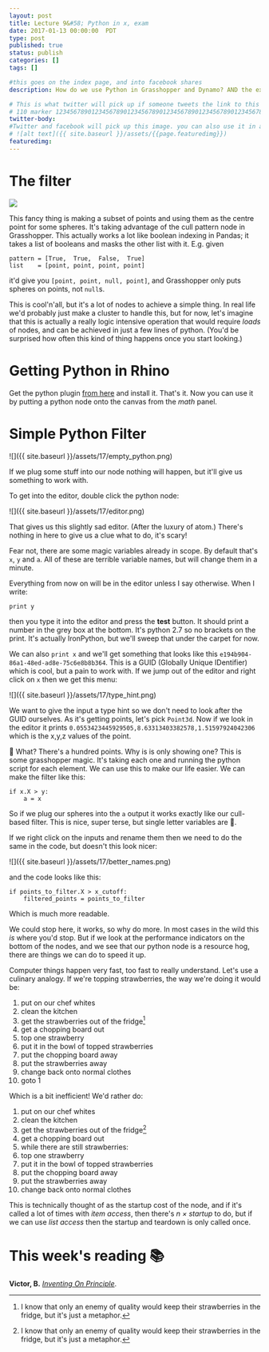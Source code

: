 ```yaml
---
layout: post
title: Lecture 9&#58; Python in x, exam
date: 2017-01-13 00:00:00  PDT
type: post
published: true
status: publish
categories: []
tags: []

#this goes on the index page, and into facebook shares
description: How do we use Python in Grasshopper and Dynamo? AND the exam!

# This is what twitter will pick up if someone tweets the link to this page
# 110 marker 1234567890123456789012345678901234567890123456789012345678901234567890123456789012345678901234567890123456789
twitter-body:
#Twitter and facebook will pick up this image. you can also use it in a post with:
# ![alt text]({{ site.baseurl }}/assets/{{page.featuredimg}})
featuredimg:
---
```


<style>
iframe {
  width: 100%;
  height: 820px;
  border: 0;
}
</style>

# The filter

![](https://media.giphy.com/media/SkQWNwFRLOKCk/giphy.gif)

This fancy thing is making a subset of points and using them as the centre point for some spheres. It's taking advantage of the cull pattern node in Grasshopper. This actually works a lot like boolean indexing in Pandas; it takes a list of booleans and masks the other list with it. E.g. given
```
pattern = [True,  True,  False,  True]
list    = [point, point, point, point]
```

it'd give you `[point, point, null, point]`, and Grasshopper only puts spheres on points, not `null`s.

This is cool'n'all, but it's a lot of nodes to achieve a simple thing. In real life we'd probably just make a cluster to handle this, but for now, let's imagine that this is actually a really logic intensive operation that would require _loads_ of nodes, and can be achieved in just a few lines of python. (You'd be surprised how often this kind of thing happens once you start looking.)

# Getting Python in Rhino

Get the python plugin [from here](http://www.food4rhino.com/app/ghpython) and install it. That's it. Now you can use it by putting a python node onto the canvas from the _math_ panel.

# Simple Python Filter

![]({{ site.baseurl }}/assets/17/empty_python.png)

If we plug some stuff into our node nothing will happen, but it'll give us something to work with.

To get into the editor, double click the python node:

![]({{ site.baseurl }}/assets/17/editor.png)

That gives us this slightly sad editor. (After the luxury of atom.) There's nothing in here to give us a clue what to do, it's scary!

Fear not, there are some magic variables already in scope. By default that's `x`, `y` and `a`. All of these are terrible variable names, but will change them in a minute.

Everything from now on will be in the editor unless I say otherwise. When I write:
```
print y
```
then you type it into the editor and press the **test** button. It should print a number in the grey box at the bottom. It's python 2.7 so no brackets on the print. It's actually IronPython, but we'll sweep that under the carpet for now.

We can also `print x` and we'll get something that looks like this `e194b904-86a1-48ed-ad8e-75c6e8b8b364`. This is a GUID (Globally Unique IDentifier) which is cool, but a pain to work with. If we jump out of the editor and right click on `x` then we get this menu:

![]({{ site.baseurl }}/assets/17/type_hint.png)

We want to give the input a type hint so we don't need to look after the GUID ourselves. As it's getting points, let's pick `Point3d`. Now if we look in the editor it prints `0.0553423445929505,8.63313403382578,1.51597924042306` which is the x,y,z values of the point.

:blowfish: What? There's a hundred points. Why is is only showing one? This is some grasshopper magic. It's taking each one and running the python script for each element. We can use this to make our life easier. We can make the filter like this:

```
if x.X > y:
    a = x
```
So if we plug our spheres into the `a` output it works exactly like our cull-based filter. This is nice, super terse, but single letter variables are :poop:.

If we right click on the inputs and rename them then we need to do the same in the code, but doesn't this look nicer:

![]({{ site.baseurl }}/assets/17/better_names.png)

and the code looks like this:
```
if points_to_filter.X > x_cutoff:
    filtered_points = points_to_filter
```
Which is much more readable.

We could stop here, it works, so why do more. In most cases in the wild this _is_ where you'd stop. But if we look at the performance indicators on the bottom of the nodes, and we see that our python node is a resource hog, there are things we can do to speed it up.

Computer things happen very fast, too fast to really understand. Let's use a culinary analogy. If we're topping strawberries, the way we're doing it would be:

1. put on our chef whites
1. clean the kitchen
1. get the strawberries out of the fridge[^1]
1. get a chopping board out
2. top one strawberry
3. put it in the bowl of topped strawberries
4. put the chopping board away
5. put the strawberries away
6. change back onto normal clothes
7. goto 1

Which is a bit inefficient! We'd rather do:

1. put on our chef whites
1. clean the kitchen
1. get the strawberries out of the fridge[^1]
1. get a chopping board out
2. while there are still strawberries:
  2. top one strawberry
  3. put it in the bowl of topped strawberries
4. put the chopping board away
5. put the strawberries away
6. change back onto normal clothes

This is technically thought of as the startup cost of the node, and if it's called a lot of times with _item access_, then there's _n × startup_ to do, but if we can use _list access_ then the startup and teardown is only called once.

[^1]: I know that only an enemy of quality would keep their strawberries in the fridge, but it's just a metaphor.
# This week's reading :books:

**Victor, B.** [_Inventing On Principle_](http://worrydream.com/InventingOnPrinciple).
